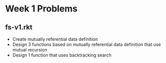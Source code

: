 # Week 1 Problems
## fs-v1.rkt
- Create mutually referential data definition
- Design 3 functions based on mutually referential data definition that use mutual recursion
- Design 1 function that uses backtracking search
